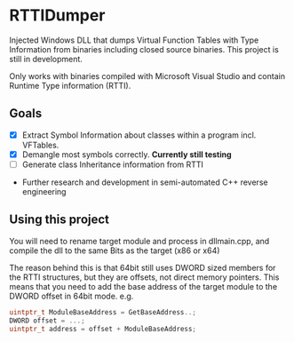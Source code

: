 # RTTIDumper
Injected Windows DLL that dumps Virtual Function Tables with Type Information from binaries including closed source binaries. This project is still in development.

Only works with binaries compiled with Microsoft Visual Studio and contain Runtime Type information (RTTI).

## Goals
- [X] Extract Symbol Information about classes within a program incl. VFTables.
- [X] Demangle most symbols correctly. **Currently still testing**
- [ ] Generate class Inheritance information from RTTI
- Further research and development in semi-automated C++ reverse engineering

## Using this project
You will need to rename target module and process in dllmain.cpp,
and compile the dll to the same Bits as the target (x86 or x64)

The reason behind this is that 64bit still uses DWORD sized members
for the RTTI structures, but they are offsets, not direct memory pointers.
This means that you need to add the base address of the target module to the DWORD offset in 64bit mode.
e.g.
```c++
uintptr_t ModuleBaseAddress = GetBaseAddress..;
DWORD offset = ...;
uintptr_t address = offset + ModuleBaseAddress;
```
